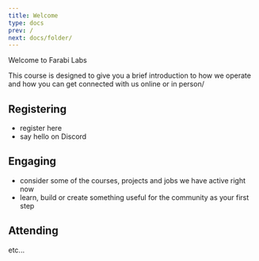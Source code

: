 ```yaml
---
title: Welcome
type: docs
prev: /
next: docs/folder/
---
```


Welcome to Farabi Labs

This course is designed to give you a brief introduction to how we operate and how you can get connected with us online or in person/

## Registering

- register here
- say hello on Discord

## Engaging

- consider some of the courses, projects and jobs we have active right now
- learn, build or create something useful for the community as your first step

## Attending

etc...

